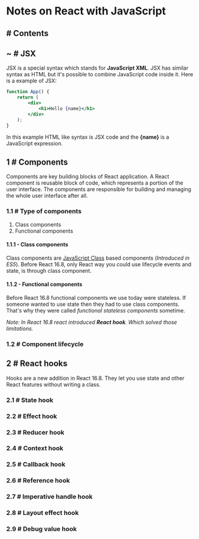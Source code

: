 # Notes on React with JavaScript

## # Contents

## ~ # JSX
JSX is a special syntax which stands for **JavaScript XML**. JSX has similar syntax as HTML but it's possible to combine JavaScript code inside it. Here is a example of JSX:

```jsx
function App() {
    return (
        <div>
            <h1>Hello {name}</h1>
        </div>
    );
}
```

In this example HTML like syntax is JSX code and the **{name}** is a JavaScript expression.

## 1 # Components
Components are key building blocks of React application. A React component is reusable block of code, which represents a portion of the user interface. The components are responsible for building and managing the whole user interface after all.

### 1.1 # Type of components
1. Class components
2. Functional components

#### 1.1.1 - Class components
Class components are [JavaScript Class](https://developer.mozilla.org/en-US/docs/Web/JavaScript/Reference/Classes) based components (*Introduced in ES5*). Before React 16.8, only React way you could use lifecycle events and state, is through class component.

#### 1.1.2 - Functional components
Before React 16.8 functional components we use today were stateless. If someone wanted to use state then they had to use class components. That's why they were called *functional stateless components* sometime.

*Note: In React 16.8 react introduced **React hook**. Which solved those limitations.*

### 1.2 # Component lifecycle

## 2 # React hooks
Hooks are a new addition in React 16.8. They let you use state and other React features without writing a class.

### 2.1 # State hook

### 2.2 # Effect hook

### 2.3 # Reducer hook

### 2.4 # Context hook

### 2.5 # Callback hook

### 2.6 # Reference hook

### 2.7 # Imperative handle hook

### 2.8 # Layout effect hook

### 2.9 # Debug value hook
